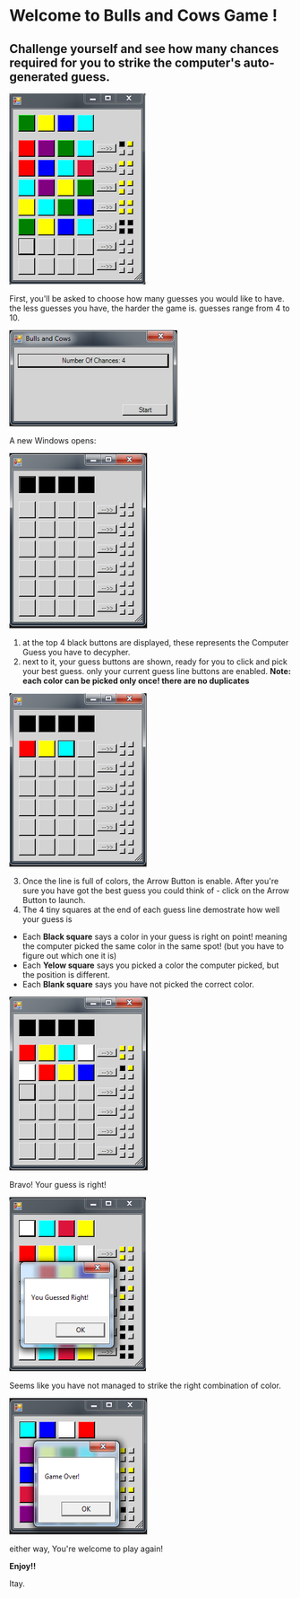 # Welcome to Bulls and Cows Game ! 
## Challenge yourself and see how many chances required for you to strike the computer's auto-generated guess.


![image](https://github.com/eizzo77/Bulls-And-Cows-Game/blob/master/Header.png?raw=true)

First, you'll be asked to choose how many guesses you would like to have. the less guesses you have, the harder the game is. guesses range from 4 to 10.

![image](https://github.com/eizzo77/Bulls-And-Cows-Game/blob/master/Guesses.png?raw=true)

A new Windows opens:

![image](https://github.com/eizzo77/Bulls-And-Cows-Game/blob/master/GameStart.png?raw=true)

1. at the top 4 black buttons are displayed, these represents the Computer Guess you have to decypher.
2. next to it, your guess buttons are shown, ready for you to click and pick your best guess. only your current guess line buttons are enabled. **Note: each color can be picked only once! there are no duplicates**

![image](https://github.com/eizzo77/Bulls-And-Cows-Game/blob/master/3ButtonsPicked.png?raw=true)

3. Once the line is full of colors, the Arrow Button is enable. After you're sure you have got the best guess you could think of - click on the Arrow Button to launch.
4. The 4 tiny squares at the end of each guess line demostrate how well your guess is
- Each **Black square** says a color in your guess is right on point! meaning the computer picked the same color in the same spot! (but you have to figure out which one it is)  
- Each **Yelow square** says you picked a color the computer picked, but the position is different.
- Each **Blank square** says you have not picked the correct color.

![Image](https://github.com/eizzo77/Bulls-And-Cows-Game/blob/master/TinySquares.png?raw=true)

Bravo! Your guess is right!

![Image](https://github.com/eizzo77/Bulls-And-Cows-Game/blob/master/RightGuess.png?raw=true)

Seems like you have not managed to strike the right combination of color.

![Image](https://github.com/eizzo77/Bulls-And-Cows-Game/blob/master/GameOver.png?raw=true)

either way, You're welcome to play again! 

**Enjoy!!**

Itay.

